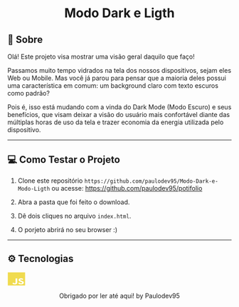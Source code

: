 

<h1 align="center"> Modo Dark e Ligth </h1>


## 📖 Sobre

Olá! Este projeto visa mostrar uma visão geral daquilo que faço!


Passamos muito tempo vidrados na tela dos nossos dispositivos, sejam eles Web ou Mobile. Mas você já parou para pensar que a maioria deles possui uma característica em comum: um background claro com texto escuros como padrão?

Pois é, isso está mudando com a vinda do Dark Mode (Modo Escuro) e seus benefícios, que visam deixar a visão do usuário mais confortável diante das múltiplas horas de uso da tela e trazer economia da energia utilizada pelo dispositivo.

---
## 💻 Como Testar o Projeto

1. Clone este repositório `https://github.com/paulodev95/Modo-Dark-e-Modo-Ligth` ou acesse: https://github.com/paulodev95/potifolio

2. Abra a pasta que foi feito o download.

3. Dê dois cliques no arquivo `index.html`.

4. O porjeto abrirá no seu browser :)

---
## ⚙ Tecnologias

<img align="center" alt="Paulo-Js" height="30" width="40" src="https://raw.githubusercontent.com/devicons/devicon/master/icons/javascript/javascript-plain.svg">

<p align="center">Obrigado por ler até aqui!  by Paulodev95 </p>
